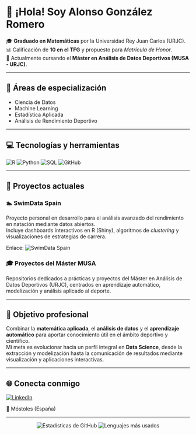 # 👋 ¡Hola! Soy **Alonso González Romero**

🎓 **Graduado en Matemáticas** por la Universidad Rey Juan Carlos (URJC).  
📊 Calificación de **10 en el TFG** y propuesto para *Matrícula de Honor*.  
🎯 Actualmente cursando el **Máster en Análisis de Datos Deportivos (MUSA - URJC)**.  

---

## 🧠 Áreas de especialización
- Ciencia de Datos  
- Machine Learning  
- Estadística Aplicada  
- Análisis de Rendimiento Deportivo  

---

## 💻 Tecnologías y herramientas
![R](https://img.shields.io/badge/R-276DC3?style=for-the-badge&logo=r&logoColor=white)
![Python](https://img.shields.io/badge/Python-3776AB?style=for-the-badge&logo=python&logoColor=white)
![SQL](https://img.shields.io/badge/SQL-336791?style=for-the-badge&logo=postgresql&logoColor=white)
![GitHub](https://img.shields.io/badge/GitHub-181717?style=for-the-badge&logo=github&logoColor=white)

---

## 📂 Proyectos actuales

### 🏊 **SwimData Spain**
Proyecto personal en desarrollo para el análisis avanzado del rendimiento en natación mediante datos abiertos.  
Incluye dashboards interactivos en R (Shiny), algoritmos de *clustering* y visualizaciones de estrategias de carrera.

Enlace: ![SwimData Spain](https://github.com/alonsogr03/SwimData-Spain)

### 🎓 **Proyectos del Máster MUSA**
Repositorios dedicados a prácticas y proyectos del Máster en Análisis de Datos Deportivos (URJC), centrados en aprendizaje automático, modelización y análisis aplicado al deporte.

---

## 🧩 Objetivo profesional
Combinar la **matemática aplicada**, el **análisis de datos** y el **aprendizaje automático** para aportar conocimiento útil en el ámbito deportivo y científico.  
Mi meta es evolucionar hacia un perfil integral en **Data Science**, desde la extracción y modelización hasta la comunicación de resultados mediante visualización y aplicaciones interactivas.

---

## 🌐 Conecta conmigo
[![LinkedIn](https://img.shields.io/badge/LinkedIn-0A66C2?style=for-the-badge&logo=linkedin&logoColor=white)](https://www.linkedin.com/in/alonsogr03)

📍 Móstoles (España)

---

<div align="center">

![Estadísticas de GitHub](https://github-readme-stats.vercel.app/api?username=alonsogr03&show_icons=true&theme=graywhite&hide_border=true)
![Lenguajes más usados](https://github-readme-stats.vercel.app/api/top-langs/?username=alonsogr03&layout=compact&theme=graywhite&hide_border=true)

</div>


<!--
**alonsogr03/alonsogr03** is a ✨ _special_ ✨ repository because its `README.md` (this file) appears on your GitHub profile.

Here are some ideas to get you started:

- 🔭 I’m currently working on ...
- 🌱 I’m currently learning ...
- 👯 I’m looking to collaborate on ...
- 🤔 I’m looking for help with ...
- 💬 Ask me about ...
- 📫 How to reach me: ...
- 😄 Pronouns: ...
- ⚡ Fun fact: ...
-->
